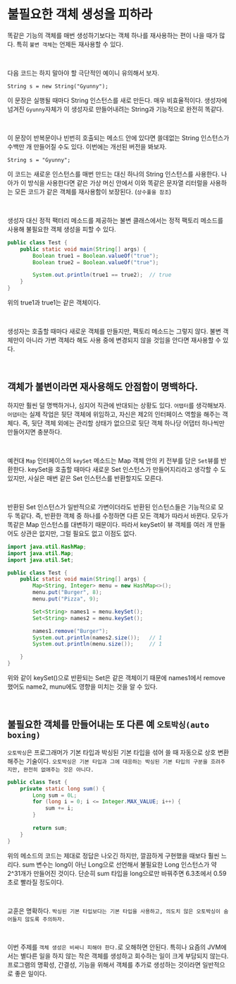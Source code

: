 # 불필요한 객체 생성을 피하라

똑같은 기능의 객체를 매번 생성하기보다는 객체 하나를 재사용하는 편이 나을 때가 많다. 특히 `불변 객체`는 언제든 재사용할 수 있다. 

<br>

다음 코드는 하지 말아야 할 극단적인 예이니 유의해서 보자. 

```
String s = new String("Gyunny");
```

이 문장은 실행될 때마다 String 인스턴스를 새로 만든다. 매우 비효율적이다. 생성자에 넘겨진 `Gyunny`자체가 이 생성자로 만들어내려는 String과 기능적으로 완전히 똑같다. 

<br>

이 문장이 반복문이나 빈번히 호출되는 메소드 안에 있다면 쓸데없는 String 인스턴스가 수백만 개 만들어질 수도 있다. 
이번에는 개선된 버전을 봐보자. 

```
String s = "Gyunny";
```

이 코드는 새로운 인스턴스를 매번 만드는 대신 하나의 String 인스턴스를 사용한다. 나아가 이 방식을 사용한다면 같은 가상 머신 안에서 이와 똑같은 문자열 리터럴을 사용하는
모든 코드가 같은 객체를 재사용함이 보장된다. (`상수풀을 참조`)

<br>

생성자 대신 정적 팩터리 메소드를 제공하는 불변 클래스에서는 정적 팩토리 메소드를 사용해 불필요한 객체 생성을 피할 수 있다. 

```java
public class Test {
    public static void main(String[] args) {
        Boolean true1 = Boolean.valueOf("true");
        Boolean true2 = Boolean.valueOf("true");

        System.out.println(true1 == true2);  // true
    }
}
```

위의 true1과 true1는 같은 객체이다. 

<br>

생성자는 호출할 때마다 새로운 객체를 만들지만, 팩토리 메소드는 그렇지 않다. 불변 객체만이 아니라 가변 객체라 해도 사용 중에 변경되지 않을 것임을 안다면 재사용할 수 있다. 

<br>

## 객체가 불변이라면 재사용해도 안점함이 명백하다. 

하지만 훨씬 덜 명백하거나, 심지어 직관에 반대되는 상황도 있다. `어탭터`를 생각해보자.
`어댑터`는 실제 작업은 뒷단 객체에 위임하고, 자신은 제2의 인터페이스 역할을 해주는 객체다. 
즉, 뒷단 객체 외에는 관리할 상태가 없으므로 뒷단 객체 하나당 어댑터 하나씩만 만들어지면 충분하다. 

<br>

예컨대 `Map` 인터페이스의 `keySet` 메소드는 Map 객체 안의 키 전부를 담은 `Set`뷰를 반환한다. keySet을 호출할 때마다 새로운 Set 인스턴스가 만들어지리라고 생각할 수 도 있지만, 사실은 매번 같은 Set 인스턴스를 반환할지도 모른다. 

<br>

반환된 Set 인스턴스가 일반적으로 가변이더라도 반환된 인스턴스들은 기능적으로 모두 똑같다. 즉, 반환한 객체 중 하나를 수정하면 다른 모든 객체가 따라서 바뀐다. 
모두가 똑같은 Map 인스턴스를 대변하기 때문이다. 따라서 keySet이 뷰 객체를 여러 개 만들어도 상관은 없지만, 그럴 필요도 없고 이점도 없다. 

```java
import java.util.HashMap;
import java.util.Map;
import java.util.Set;

public class Test {
    public static void main(String[] args) {
        Map<String, Integer> menu = new HashMap<>();
        menu.put("Burger", 8);
        menu.put("Pizza", 9);

        Set<String> names1 = menu.keySet();
        Set<String> names2 = menu.keySet();

        names1.remove("Burger");
        System.out.println(names2.size());   // 1
        System.out.println(menu.size());     // 1

    }
}
```

위와 같이 keySet()으로 반환되는 Set은 같은 객체이기 때문에 names1에서 remove 했어도 name2, munu에도 영향을 미치는 것을 알 수 있다. 

<br>

## 불필요한 객체를 만들어내는 또 다른 예 `오토박싱(auto boxing)`

`오토박싱`은 프로그래머가 기본 타입과 박싱된 기본 타입을 섞어 쓸 때 자동으로 상호 변환해주는 기술이다. 
`오토박싱은 기본 타입과 그에 대응하는 박싱된 기본 타입의 구분을 흐려주지만, 완전히 없애주는 것은 아니다.`

```java
public class Test {
    private static long sum() {
        Long sum = 0L;
        for (long i = 0; i <= Integer.MAX_VALUE; i++) {
            sum += i;
        }
        
        return sum;
    }
}
```

위의 메소드의 코드는 제대로 정답은 나오긴 하지만, 깔끔하게 구현했을 때보다 훨씬 느리다. sum 변수는 long이 아닌 Long으로 선언해서 불필요한 Long 인스턴스가
약 2^31개가 만들어진 것이다. 단순히 sum 타입을 long으로만 바꿔주면 6.3초에서 0.59초로 빨라질 정도이다.  

<br>

교훈은 명확하다. `박싱된 기본 타입보다는 기본 타입을 사용하고, 의도치 않은 오토박싱이 숨어들지 않도록 주의하자.`

<br>

이번 주제를 `객체 생성은 비싸니 피해야 한다.`로 오해하면 안된다. 특히나 요즘의 JVM에서는 별다른 일을 하지 않는 작은 객체를 생성하고 회수하는 일이 크게 부담되지 않는다.
프로그램의 명확성, 간결성, 기능을 위해서 객체를 추가로 생성하는 것이라면 일반적으로 좋은 일이다. 

<br>

